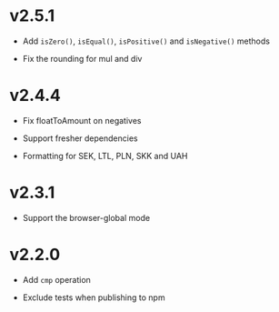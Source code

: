 # v2.5.1

+ Add `isZero()`, `isEqual()`, `isPositive()` and `isNegative()` methods
- Fix the rounding for mul and div

# v2.4.4

- Fix floatToAmount on negatives
* Support fresher dependencies
+ Formatting for SEK, LTL, PLN, SKK and UAH

# v2.3.1

+ Support the browser-global mode

# v2.2.0

+ Add `cmp` operation
- Exclude tests when publishing to npm
